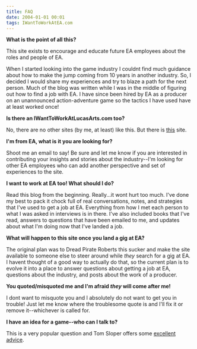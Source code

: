 ```yaml
---
title: FAQ
date: 2004-01-01 00:01
tags: IWantToWorkAtEA.com
---
```

**What is the point of all this?**

This site exists to encourage and educate future EA employees about the roles and people of EA.

When I started looking into the game industry I couldnt find much guidance about how to make the jump coming from 10 years in another industry. So, I decided I would share my experiences and try to blaze a path for the next person. Much of the blog was written while I was in the middle of figuring out how to find a job with EA. I have since been hired by EA as a producer on an unannounced action-adventure game so the tactics I have used have at least worked once!

**Is there an IWantToWorkAtLucasArts.com too?**

No, there are no other sites (by me, at least) like this. But there is [this][1] site.

**I'm from EA, what is it you are looking for?**

Shoot me an email to say! Be sure and let me know if you are interested in contributing your insights and stories about the industry--I'm looking for other EA employees who can add another perspective and set of experiences to the site.

**I want to work at EA too! What should I do?**

Read this blog from the beginning. Really...it wont hurt too much. I've done my best to pack it chock full of real conversations, notes, and strategies that I've used to get a job at EA. Everything from how I met each person to what I was asked in interviews is in there. I've also included books that I've read, answers to questions that have been emailed to me, and updates about what I'm doing now that I've landed a job.

**What will happen to this site once you land a gig at EA?**

The original plan was to Dread Pirate Roberts this sucker and make the site available to someone else to steer around while *they* search for a gig at EA. I havent thought of a good way to actually do that, so the current plan is to evolve it into a place to answer questions about getting a job at EA, questions about the industry, and posts about the work of a producer.

**You quoted/misquoted me and I'm afraid *they* will come after me!**

I dont want to misquote you and I absolutely do not want to get you in trouble! Just let me know where the troublesome quote is and I'll fix it or remove it--whichever is called for.

**I have an idea for a game--who can I talk to?**

This is a very popular question and Tom Sloper offers some [excellent advice][2].

 [1]: http://www.iwanttoworkforgoogle.com/home.html
 [2]: http://www.discovergames.com/how2sell.htm

